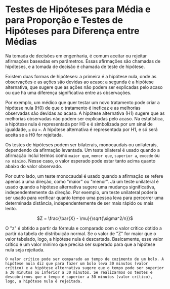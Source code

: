 # Testes de Hipóteses para Média e para Proporção e Testes de Hipóteses para Diferença entre Médias

Na tomada de decisões em engenharia, é comum aceitar ou rejeitar afirmações baseadas em parâmetros. Essas afirmações são chamadas de hipóteses, e a tomada de decisão é chamada de teste de hipótese.

Existem duas formas de hipóteses: a primeira é a hipótese nula, onde as observações e as ações são devidas ao acaso; a segunda é a hipótese alternativa, que sugere que as ações não podem ser explicadas pelo acaso ou que há uma diferença significativa entre as observações.

Por exemplo, um médico que quer testar um novo tratamento pode criar a hipótese nula (H0) de que o tratamento é ineficaz e as melhorias observadas são devidas ao acaso. A hipótese alternativa (H1) sugere que as melhorias observadas não podem ser explicadas pelo acaso. Na estatística, a hipótese nula é representada por H0 e é simbolizada por um sinal de igualdade, `≤` ou `>`. A hipótese alternativa é representada por H1, e só será aceita se a H0 for rejeitada.

Os testes de hipóteses podem ser bilaterais, monocaudais ou unilaterais, dependendo da afirmação levantada. Um teste bilateral é usado quando a afirmação inclui termos como `maior que`, `menor que`, `superior a`, `excede` ou `no mínimo`. Nesse caso, o valor esperado pode estar tanto acima quanto abaixo do valor observado.

Por outro lado, um teste monocaudal é usado quando a afirmação se refere apenas a uma direção, como "maior" ou "menor". Já um teste unilateral é usado quando a hipótese alternativa sugere uma mudança significativa, independentemente da direção. Por exemplo, um teste unilateral poderia ser usado para verificar quanto tempo uma pessoa leva para percorrer uma determinada distância, independentemente de ser mais rápido ou mais lento.


<center>

$Z = \frac{\bar{X} - \mu}{\sqrt{\sigma^2/n}}$

</center>


O "z" é obtido a partir da fórmula e comparado com o valor crítico obtido a partir da tabela de distribuição normal. Se o valor de "Z" for maior que o valor tabelado, logo, a hipótese nula é descartada. Basicamente, esse valor crítico é um valor mínimo que precisa ser superado para que a hipótese nula seja rejeitada.

```
O valor crítico pode ser comparado ao tempo de cozimento de um bolo. A hipótese nula diz que para fazer um bolo leva 30 minutos (valor crítico) e a hipótese alternativa sugere que o tempo pode ser superior a 30 minutos ou inferior a 30 minutos. Se realizarmos os testes e descobrirmos que o tempo é superior a 30 minutos (valor crítico), logo, a hipótese nula é rejeitada.
```